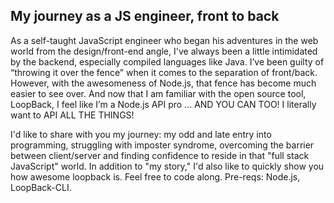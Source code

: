 My journey as a JS engineer, front to back
---

As a self-taught JavaScript engineer who began his adventures in the web world from the design/front-end angle, I've always been a little intimidated by the backend, especially compiled languages like Java. I’ve been guilty of “throwing it over the fence” when it comes to the separation of front/back. However, with the awesomeness of Node.js, that fence has become much easier to see over. And now that I am familiar with the open source tool, LoopBack, I feel like I’m a Node.js API pro ... AND YOU CAN TOO! I literally want to API ALL THE THINGS!

I'd like to share with you my journey: my odd and late entry into programming, struggling with imposter syndrome, overcoming the barrier between client/server and finding confidence to reside in that "full stack JavaScript" world. In addition to "my story," I'd also like to quickly show you how awesome loopback is. Feel free to code along. Pre-reqs: Node.js, LoopBack-CLI.

